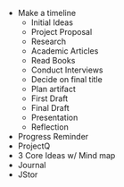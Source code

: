 - Make a timeline
	- Initial Ideas 
	- Project Proposal
	- Research
	- Academic Articles
	- Read Books
	- Conduct Interviews
	- Decide on final title
	- Plan artifact
	- First Draft
	- Final Draft
	- Presentation
	- Reflection
- Progress Reminder
- ProjectQ
- 3 Core Ideas w/ Mind map
- Journal
- JStor